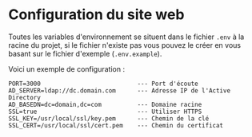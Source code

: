 # Configuration du site web

Toutes les variables d'environnement se situent dans le fichier ```.env``` à la racine du projet, si le fichier n'existe pas vous pouvez le créer en vous basant sur le fichier d'exemple (```.env.example```).

Voici un exemple de configuration :

```
PORT=3000                           --- Port d'écoute
AD_SERVER=ldap://dc.domain.com      --- Adresse IP de l'Active Directory
AD_BASEDN=dc=domain,dc=com          --- Domaine racine
SSL=true                            --- Utiliser HTTPS
SSL_KEY=/usr/local/ssl/key.pem      --- Chemin de la clé
SSL_CERT=/usr/local/ssl/cert.pem    --- Chemin du certificat
```
